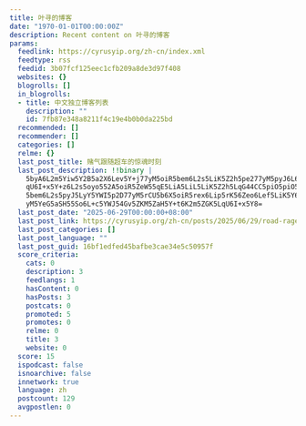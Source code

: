 ```yaml
---
title: 叶寻的博客
date: "1970-01-01T00:00:00Z"
description: Recent content on 叶寻的博客
params:
  feedlink: https://cyrusyip.org/zh-cn/index.xml
  feedtype: rss
  feedid: 3b07fcf125eec1cfb209a8de3d97f408
  websites: {}
  blogrolls: []
  in_blogrolls:
  - title: 中文独立博客列表
    description: ""
    id: 7fb87e348a8211f4c19e4b0b0da225bd
  recommended: []
  recommender: []
  categories: []
  relme: {}
  last_post_title: 赌气跟随超车的惊魂时刻
  last_post_description: !!binary |
    5byA6L2m5Yiw5Y2B5a2X6Lev5Y+j77yM5oiR5bem6L2s5LiK5Z2h5pe277yM5pyJ6L6G5L
    qU6I+x5Y+z6L2s5oyo552A5oiR5ZeW55qE5LiA5LiL5LiK5Z2h5LqG44CC5piO5piO5oiR
    5bem6L2s5pyJ5LyY5YWI5p2D77yM5rCU5b6X5oiR5rex6Lip5rK56Zeo6Lef5LiK5Y6777
    yM5YeG5aSH55So6L+c5YWJ54Gv5ZKM5ZaH5Y+t6K2m5ZGK5LqU6I+x5Y8=
  last_post_date: "2025-06-29T00:00:00+08:00"
  last_post_link: https://cyrusyip.org/zh-cn/posts/2025/06/29/road-rage-overtaking/
  last_post_categories: []
  last_post_language: ""
  last_post_guid: 16bf1edfed45bafbe3cae34e5c50957f
  score_criteria:
    cats: 0
    description: 3
    feedlangs: 1
    hasContent: 0
    hasPosts: 3
    postcats: 0
    promoted: 5
    promotes: 0
    relme: 0
    title: 3
    website: 0
  score: 15
  ispodcast: false
  isnoarchive: false
  innetwork: true
  language: zh
  postcount: 129
  avgpostlen: 0
---
```

